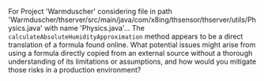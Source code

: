 For Project 'Warmduscher' considering file in path 'Warmduscher/thserver/src/main/java/com/x8ing/thsensor/thserver/utils/Physics.java' with name 'Physics.java'... 
The `calculateAbsoluteHumidityApproximation` method appears to be a direct translation of a formula found online. What potential issues might arise from using a formula directly copied from an external source without a thorough understanding of its limitations or assumptions, and how would you mitigate those risks in a production environment?